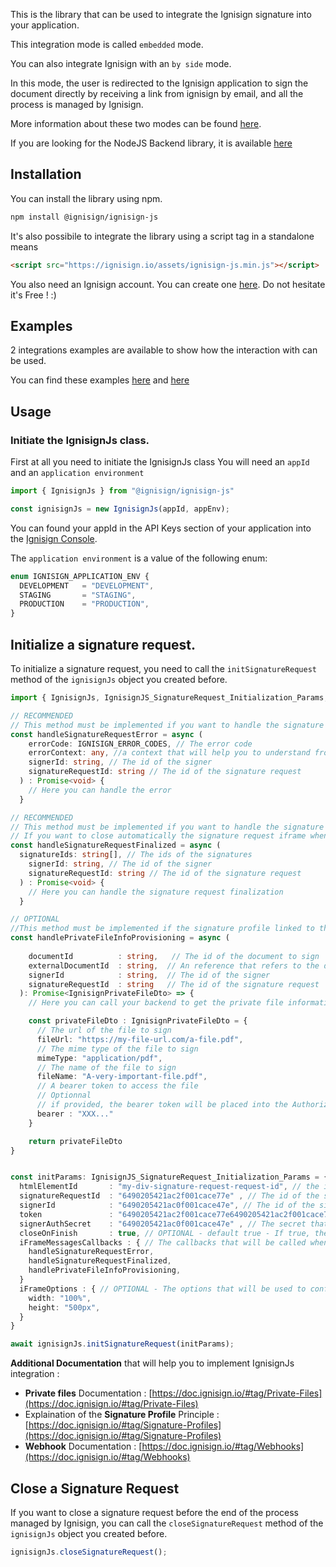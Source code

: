 This is the library that can be used to integrate the Ignisign signature into your application.

This integration mode is called `embedded` mode. 

You can also integrate Ignisign with an `by side` mode. 

In this mode, the user is redirected to the Ignisign application to sign the document directly by receiving a link from ignisign by email, and all the process is managed by Ignisign. 

More information about these two modes can be found [here](https://doc.ignisign.io/#tag/Embeded-or-By-Side-Integration).

If you are looking for the NodeJS Backend library, it is available [here](https://github.com/ignisign/ignisign-node) 

## Installation

You can install the library using npm.

```bash
npm install @ignisign/ignisign-js
```

It's also possibile to integrate the library using a script tag in a standalone means

```html
<script src="https://ignisign.io/assets/ignisign-js.min.js"></script>
```

You also need an Ignisign account. You can create one [here](https://console.ignisign.io/signup). Do not hesitate it's Free ! :)


## Examples

2 integrations examples are available to show how the interaction with can be used.

You can find these examples [here](https://github.com/ignisign/ignisign-js/tree/main/examples/npm-based) and [here](https://github.com/ignisign/ignisign-js/tree/main/examples/standalone)

## Usage

### Initiate the IgnisignJs class.

First at all you need to initiate the IgnisignJs class
You will need an `appId` and an `application environment` 


```typescript
import { IgnisignJs } from "@ignisign/ignisign-js"

const ignisignJs = new IgnisignJs(appId, appEnv);
```
You can found your appId in the API Keys section of your application into the [Ignisign Console](https://console.ignisign.io/). 

The `application environment` is a value of the following enum:
```typescript
enum IGNISIGN_APPLICATION_ENV {
  DEVELOPMENT   = "DEVELOPMENT",
  STAGING       = "STAGING",
  PRODUCTION    = "PRODUCTION",
}
```

## Initialize a signature request.

To initialize a signature request, you need to call the `initSignatureRequest` method of the `ignisignJs` object you created before.


```typescript
import { IgnisignJs, IgnisignJS_SignatureRequest_Initialization_Params, IgnisignPrivateFileDto } from "@ignisign/ignisign-js"

// RECOMMENDED
// This method must be implemented if you want to handle the signature request errors
const handleSignatureRequestError = async (
    errorCode: IGNISIGN_ERROR_CODES, // The error code
    errorContext: any, //a context that will help you to understand from where the error comes from
    signerId: string, // The id of the signer
    signatureRequestId: string // The id of the signature request
  ) : Promise<void> {
    // Here you can handle the error
  }

// RECOMMENDED
// This method must be implemented if you want to handle the signature request finalization
// If you want to close automatically the signature request iframe when the signature request is finalized, you can set the closeOnFinish parameter to true when you call the initSignatureRequest method
const handleSignatureRequestFinalized = async (
  signatureIds: string[], // The ids of the signatures 
    signerId: string, // The id of the signer
    signatureRequestId: string // The id of the signature request
  ) : Promise<void> {
    // Here you can handle the signature request finalization
  }

// OPTIONAL 
//This method must be implemented if the signature profile linked to the signature request is configured to use a private files.
const handlePrivateFileInfoProvisioning = async (
    
    documentId          : string,   // The id of the document to sign
    externalDocumentId  : string,  // An reference that refers to the document to sign into your application - You have to provide it when you provide the document to Ignisign
    signerId            : string,  // The id of the signer
    signatureRequestId  : string   // The id of the signature request
  ): Promise<IgnisignPrivateFileDto> => {
    // Here you can call your backend to get the private file information

    const privateFileDto : IgnisignPrivateFileDto = {
      // The url of the file to sign
      fileUrl: "https://my-file-url.com/a-file.pdf", 
      // The mime type of the file to sign
      mimeType: "application/pdf",
      // The name of the file to sign
      fileName: "A-very-important-file.pdf",
      // A bearer token to access the file
      // Optionnal
      // if provided, the bearer token will be placed into the Authorization header of the request
      bearer : "XXX..."
    }

    return privateFileDto
}


const initParams: IgnisignJS_SignatureRequest_Initialization_Params = {
  htmlElementId       : "my-div-signature-request-request-id", // the id of the html element that will contain the signature request iframe
  signatureRequestId  : "6490205421ac2f001cace77e" , // The id of the signature request - this value is provided to your backend by webhook when the signature request is created
  signerId            : "6490205421ac0f001cace47e", // The id of the signer - this value is provided to your backend by webhook when the signature request is created
  token               : "6490205421ac2f001cace77e6490205421ac2f001cace77e6490205421ac2f001cace77e", // The unique token that allows you to access to the signature request for the signer - This value is provided to your backend by webhook when the signature request is created
  signerAuthSecret    : "6490205421ac0f001cace47e" , // The secret that allows you to authenticate the signer - This value is provided to your backend by webhook when the signer is created
  closeOnFinish       : true, // OPTIONAL - default true - If true, the signature request iframe will be closed automatically in case of finalization or error 
  iFrameMessagesCallbacks : { // The callbacks that will be called when the signature request iframe send a message to the parent window
    handleSignatureRequestError,
    handleSignatureRequestFinalized,
    handlePrivateFileInfoProvisioning,
  }
  iFrameOptions : { // OPTIONAL - The options that will be used to configure the signature request iframe
    width: "100%",
    height: "500px",
  }
}

await ignisignJs.initSignatureRequest(initParams);

```

**Additional Documentation** that will help you to implement IgnisignJs integration : 
- **Private files** Documentation : [https://doc.ignisign.io/#tag/Private-Files](https://doc.ignisign.io/#tag/Private-Files)
- Explaination of the **Signature Profile** Principle : [https://doc.ignisign.io/#tag/Signature-Profiles](https://doc.ignisign.io/#tag/Signature-Profiles)
- **Webhook** Documentation : [https://doc.ignisign.io/#tag/Webhooks](https://doc.ignisign.io/#tag/Webhooks)


## Close a Signature Request

If you want to close a signature request before the end of the process managed by Ignisign, you can call the `closeSignatureRequest` method of the `ignisignJs` object you created before.

```typescript
ignisignJs.closeSignatureRequest();
```














